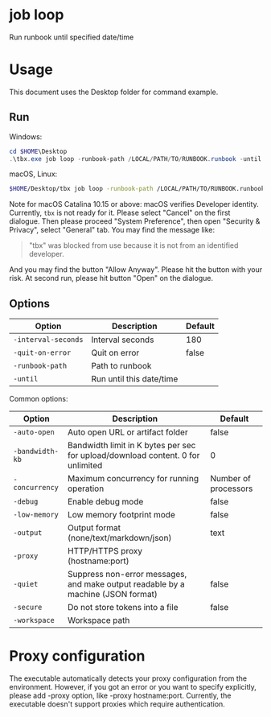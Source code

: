 # job loop 

Run runbook until specified date/time 

# Usage

This document uses the Desktop folder for command example.

## Run

Windows:

```powershell
cd $HOME\Desktop
.\tbx.exe job loop -runbook-path /LOCAL/PATH/TO/RUNBOOK.runbook -until "2020-04-01 17:58:38"
```

macOS, Linux:

```bash
$HOME/Desktop/tbx job loop -runbook-path /LOCAL/PATH/TO/RUNBOOK.runbook -until "2020-04-01 17:58:38"
```

Note for macOS Catalina 10.15 or above: macOS verifies Developer identity. Currently, `tbx` is not ready for it. Please select "Cancel" on the first dialogue. Then please proceed "System Preference", then open "Security & Privacy", select "General" tab.
You may find the message like:
> "tbx" was blocked from use because it is not from an identified developer.

And you may find the button "Allow Anyway". Please hit the button with your risk. At second run, please hit button "Open" on the dialogue.

## Options

| Option              | Description              | Default |
|---------------------|--------------------------|---------|
| `-interval-seconds` | Interval seconds         | 180     |
| `-quit-on-error`    | Quit on error            | false   |
| `-runbook-path`     | Path to runbook          |         |
| `-until`            | Run until this date/time |         |

Common options:

| Option          | Description                                                                      | Default              |
|-----------------|----------------------------------------------------------------------------------|----------------------|
| `-auto-open`    | Auto open URL or artifact folder                                                 | false                |
| `-bandwidth-kb` | Bandwidth limit in K bytes per sec for upload/download content. 0 for unlimited  | 0                    |
| `-concurrency`  | Maximum concurrency for running operation                                        | Number of processors |
| `-debug`        | Enable debug mode                                                                | false                |
| `-low-memory`   | Low memory footprint mode                                                        | false                |
| `-output`       | Output format (none/text/markdown/json)                                          | text                 |
| `-proxy`        | HTTP/HTTPS proxy (hostname:port)                                                 |                      |
| `-quiet`        | Suppress non-error messages, and make output readable by a machine (JSON format) | false                |
| `-secure`       | Do not store tokens into a file                                                  | false                |
| `-workspace`    | Workspace path                                                                   |                      |

# Proxy configuration

The executable automatically detects your proxy configuration from the environment. However, if you got an error or you want to specify explicitly, please add -proxy option, like -proxy hostname:port. Currently, the executable doesn't support proxies which require authentication.


